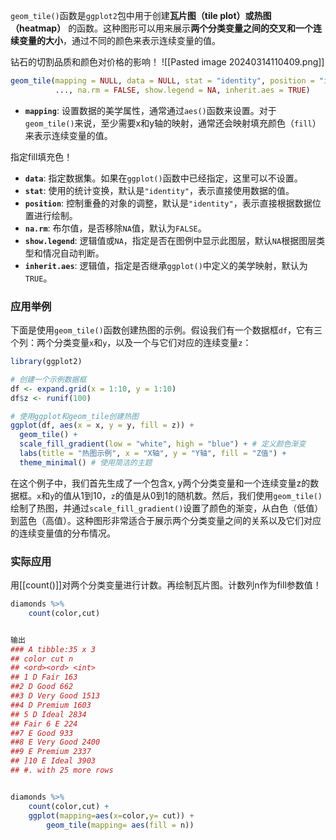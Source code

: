 `geom_tile()`函数是`ggplot2`包中用于创建**瓦片图（tile plot）或热图（heatmap）** 的函数。这种图形可以用来展示**两个分类变量之间的交叉和一个连续变量的大小**，通过不同的颜色来表示连续变量的值。

钻石的切割品质和颜色对价格的影响！
![[Pasted image 20240314110409.png]]


```r
geom_tile(mapping = NULL, data = NULL, stat = "identity", position = "identity",
          ..., na.rm = FALSE, show.legend = NA, inherit.aes = TRUE)
```

- **`mapping`**: 设置数据的美学属性，通常通过`aes()`函数来设置。对于`geom_tile()`来说，至少需要x和y轴的映射，通常还会映射填充颜色（`fill`）来表示连续变量的值。

指定fill填充色！

- **`data`**: 指定数据集。如果在`ggplot()`函数中已经指定，这里可以不设置。
- **`stat`**: 使用的统计变换，默认是`"identity"`，表示直接使用数据的值。
- **`position`**: 控制重叠的对象的调整，默认是`"identity"`，表示直接根据数据位置进行绘制。
- **`na.rm`**: 布尔值，是否移除`NA`值，默认为`FALSE`。
- **`show.legend`**: 逻辑值或`NA`，指定是否在图例中显示此图层，默认`NA`根据图层类型和情况自动判断。
- **`inherit.aes`**: 逻辑值，指定是否继承`ggplot()`中定义的美学映射，默认为`TRUE`。

### 应用举例

下面是使用`geom_tile()`函数创建热图的示例。假设我们有一个数据框`df`，它有三个列：两个分类变量`x`和`y`，以及一个与它们对应的连续变量`z`：

```r
library(ggplot2)

# 创建一个示例数据框
df <- expand.grid(x = 1:10, y = 1:10)
df$z <- runif(100)

# 使用ggplot和geom_tile创建热图
ggplot(df, aes(x = x, y = y, fill = z)) +
  geom_tile() +
  scale_fill_gradient(low = "white", high = "blue") + # 定义颜色渐变
  labs(title = "热图示例", x = "X轴", y = "Y轴", fill = "Z值") +
  theme_minimal() # 使用简洁的主题
```

在这个例子中，我们首先生成了一个包含x, y两个分类变量和一个连续变量z的数据框。`x`和`y`的值从1到10，`z`的值是从0到1的随机数。然后，我们使用`geom_tile()`绘制了热图，并通过`scale_fill_gradient()`设置了颜色的渐变，从白色（低值）到蓝色（高值）。这种图形非常适合于展示两个分类变量之间的关系以及它们对应的连续变量值的分布情况。


### 实际应用
用[[count()]]对两个分类变量进行计数。再绘制瓦片图。计数列n作为fill参数值！

```R
diamonds %>%
	count(color,cut)


输出
### A tibble:35 x 3
## color cut n
## <ord><ord> <int>
## 1 D Fair 163
##2 D Good 662
##3 D Very Good 1513
##4 D Premium 1603
## 5 D Ideal 2834
## Fair 6 E 224
##7 E Good 933
##8 E Very Good 2400
##9 E Premium 2337
## ]10 E Ideal 3903
## #. with 25 more rows


diamonds %>%
	count(color,cut) +
	ggplot(mapping=aes(x=color,y= cut)) +
		geom_tile(mapping= aes(fill = n))
```

